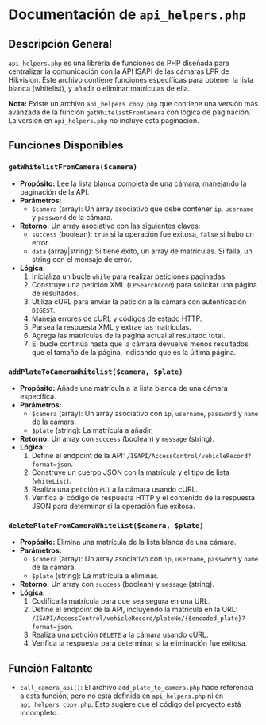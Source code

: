 # Documentación de `api_helpers.php`

## Descripción General

`api_helpers.php` es una librería de funciones de PHP diseñada para centralizar la comunicación con la API ISAPI de las cámaras LPR de Hikvision. Este archivo contiene funciones específicas para obtener la lista blanca (whitelist), y añadir o eliminar matrículas de ella.

**Nota:** Existe un archivo `api_helpers copy.php` que contiene una versión más avanzada de la función `getWhitelistFromCamera` con lógica de paginación. La versión en `api_helpers.php` no incluye esta paginación.

## Funciones Disponibles

### `getWhitelistFromCamera($camera)`

*   **Propósito:** Lee la lista blanca completa de una cámara, manejando la paginación de la API.
*   **Parámetros:**
    *   `$camera` (array): Un array asociativo que debe contener `ip`, `username` y `password` de la cámara.
*   **Retorno:** Un array asociativo con las siguientes claves:
    *   `success` (boolean): `true` si la operación fue exitosa, `false` si hubo un error.
    *   `data` (array|string): Si tiene éxito, un array de matrículas. Si falla, un string con el mensaje de error.
*   **Lógica:**
    1.  Inicializa un bucle `while` para realizar peticiones paginadas.
    2.  Construye una petición XML (`LPSearchCond`) para solicitar una página de resultados.
    3.  Utiliza cURL para enviar la petición a la cámara con autenticación `DIGEST`.
    4.  Maneja errores de cURL y códigos de estado HTTP.
    5.  Parsea la respuesta XML y extrae las matrículas.
    6.  Agrega las matrículas de la página actual al resultado total.
    7.  El bucle continúa hasta que la cámara devuelve menos resultados que el tamaño de la página, indicando que es la última página.

### `addPlateToCameraWhitelist($camera, $plate)`

*   **Propósito:** Añade una matrícula a la lista blanca de una cámara específica.
*   **Parámetros:**
    *   `$camera` (array): Un array asociativo con `ip`, `username`, `password` y `name` de la cámara.
    *   `$plate` (string): La matrícula a añadir.
*   **Retorno:** Un array con `success` (boolean) y `message` (string).
*   **Lógica:**
    1.  Define el endpoint de la API: `/ISAPI/AccessControl/vehicleRecord?format=json`.
    2.  Construye un cuerpo JSON con la matrícula y el tipo de lista (`whiteList`).
    3.  Realiza una petición `PUT` a la cámara usando cURL.
    4.  Verifica el código de respuesta HTTP y el contenido de la respuesta JSON para determinar si la operación fue exitosa.

### `deletePlateFromCameraWhitelist($camera, $plate)`

*   **Propósito:** Elimina una matrícula de la lista blanca de una cámara.
*   **Parámetros:**
    *   `$camera` (array): Un array asociativo con `ip`, `username`, `password` y `name` de la cámara.
    *   `$plate` (string): La matrícula a eliminar.
*   **Retorno:** Un array con `success` (boolean) y `message` (string).
*   **Lógica:**
    1.  Codifica la matrícula para que sea segura en una URL.
    2.  Define el endpoint de la API, incluyendo la matrícula en la URL: `/ISAPI/AccessControl/vehicleRecord/plateNo/{$encoded_plate}?format=json`.
    3.  Realiza una petición `DELETE` a la cámara usando cURL.
    4.  Verifica la respuesta para determinar si la eliminación fue exitosa.

## Función Faltante

*   `call_camera_api()`: El archivo `add_plate_to_camera.php` hace referencia a esta función, pero no está definida en `api_helpers.php` ni en `api_helpers copy.php`. Esto sugiere que el código del proyecto está incompleto.